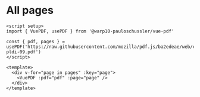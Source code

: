 # All pages

```vue
<script setup>
import { VuePDF, usePDF } from '@warp10-pauloschussler/vue-pdf'

const { pdf, pages } = usePDF('https://raw.githubusercontent.com/mozilla/pdf.js/ba2edeae/web/compressed.tracemonkey-pldi-09.pdf')
</script>

<template>
  <div v-for="page in pages" :key="page">
    <VuePDF :pdf="pdf" :page="page" />
  </div>
</template>
```

<ClientOnly>
  <AllPages />
</ClientOnly>
